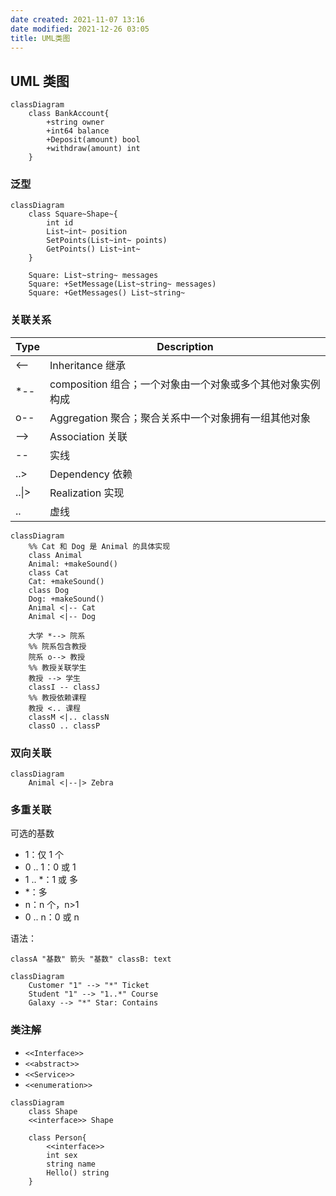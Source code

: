 ```yaml
---
date created: 2021-11-07 13:16
date modified: 2021-12-26 03:05
title: UML类图
---
```

## UML 类图

```mermaid
classDiagram
	class BankAccount{
		+string owner
		+int64 balance
		+Deposit(amount) bool
		+withdraw(amount) int
	}
```

### 泛型

```mermaid
classDiagram
	class Square~Shape~{
		int id
		List~int~ position
		SetPoints(List~int~ points)
		GetPoints() List~int~
	}
	
	Square: List~string~ messages
	Square: +SetMessage(List~string~ messages)
	Square: +GetMessages() List~string~
```

### 关联关系

| **Type** | **Description** |
| -------- | --------------- |
| <--      | Inheritance 继承  |
| \*--      | composition 组合；一个对象由一个对象或多个其他对象实例构成  |
| o--      | Aggregation 聚合；聚合关系中一个对象拥有一组其他对象  |
| -->      | Association 关联  |
| --       | 实线              |
| ..>      | Dependency 依赖   |
| ..\|>     | Realization 实现  |
| ..       | 虚线              |

```mermaid
classDiagram
	%% Cat 和 Dog 是 Animal 的具体实现
	class Animal
	Animal: +makeSound()
	class Cat
	Cat: +makeSound()
	class Dog
	Dog: +makeSound()
	Animal <|-- Cat
	Animal <|-- Dog
	
	大学 *--> 院系
	%% 院系包含教授
	院系 o--> 教授
	%% 教授关联学生
	教授 --> 学生
	classI -- classJ
	%% 教授依赖课程
	教授 <.. 课程
	classM <|.. classN
	classO .. classP
```

### 双向关联

```mermaid
classDiagram
	Animal <|--|> Zebra
```

### 多重关联

可选的基数

- 1：仅 1 个
- 0 .. 1：0 或 1
- 1 .. *：1 或 多
- *：多
- n：n 个，n>1
- 0 .. n：0 或 n

语法：

```
classA "基数" 箭头 "基数" classB: text
```

```mermaid
classDiagram
	Customer "1" --> "*" Ticket
	Student "1" --> "1..*" Course
	Galaxy --> "*" Star: Contains
```

### 类注解

- `<<Interface>>`
- `<<abstract>>`
- `<<Service>>`
- `<<enumeration>>`

```mermaid
classDiagram
	class Shape
	<<interface>> Shape
	
	class Person{
		<<interface>>
		int sex
		string name
		Hello() string
	}
```
